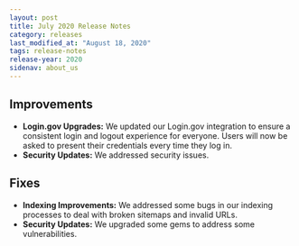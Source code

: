 ```yaml
---
layout: post
title: July 2020 Release Notes
category: releases
last_modified_at: "August 18, 2020"
tags: release-notes
release-year: 2020
sidenav: about_us
---
```


## Improvements

* **Login.gov Upgrades:** We updated our Login.gov integration to ensure a consistent login and logout experience for everyone. Users will now be asked to present their credentials every time they log in.
* **Security Updates:** We addressed security issues.

## Fixes

* **Indexing Improvements:** We addressed some bugs in our indexing processes to deal with broken sitemaps and invalid URLs.
* **Security Updates:** We upgraded some gems to address some vulnerabilities.

